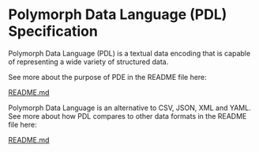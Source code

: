 # Polymorph Data Language (PDL) Specification

Polymorph Data Language (PDL) is a textual data encoding that is capable of representing a wide variety of structured
data. 

See more about the purpose of PDE in the README file here:

[README.md](README.md)

Polymorph Data Language is an alternative to CSV, JSON, XML and YAML.
See more about how PDL compares to other data formats in the README file here:

[README.md](README.md)
